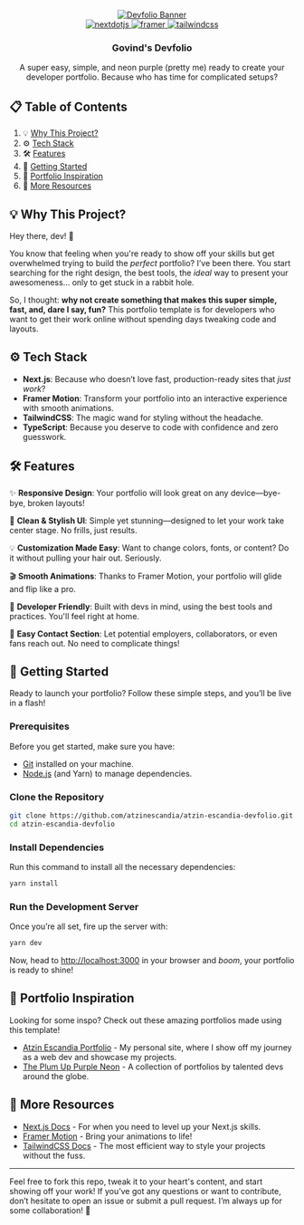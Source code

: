 <div align="center">
  <br />
  <a href="https://devfolio-atzin.vercel.app/" target="_blank">
    <img src="public/assets/devfolio-banner.png" alt="Devfolio Banner">
  </a>
  <br />

  <div>
    <a href="https://nextjs.org/" target="_blank">
      <img src="https://img.shields.io/badge/-Next_JS-black?style=for-the-badge&logoColor=white&logo=nextdotjs&color=000000" alt="nextdotjs" />
    </a>
    <a href="https://www.framer.com/motion/" target="_blank">
      <img src="https://img.shields.io/badge/-Framer-black?style=for-the-badge&logoColor=white&logo=framer&color=0055FF" alt="framer" />
    </a>
    <a href="https://tailwindcss.com/docs" target="_blank">
      <img src="https://img.shields.io/badge/-Tailwind_CSS-black?style=for-the-badge&logoColor=white&logo=tailwindcss&color=06B6D4" alt="tailwindcss" />
    </a>
  </div>

  <h3 align="center">Govind's Devfolio</h3>
  <p align="center">A super easy, simple, and neon purple (pretty me) ready to create your developer portfolio. Because who has time for complicated setups?</p>
</div>

## 📋 Table of Contents

1. 💡 [Why This Project?](#why-this-project)
2. ⚙️ [Tech Stack](#tech-stack)
3. 🛠️ [Features](#features)
4. 🚀 [Getting Started](#getting-started)
5. 🌟 [Portfolio Inspiration](#portfolio-inspiration)
6. 📝 [More Resources](#more-resources)

## 💡 Why This Project?

Hey there, dev! 👋

You know that feeling when you're ready to show off your skills but get overwhelmed trying to build the *perfect* portfolio? I’ve been there. You start searching for the right design, the best tools, the *ideal* way to present your awesomeness... only to get stuck in a rabbit hole.

So, I thought: **why not create something that makes this super simple, fast, and, dare I say, fun?** This portfolio template is for developers who want to get their work online without spending days tweaking code and layouts.

## ⚙️ Tech Stack

- **Next.js**: Because who doesn’t love fast, production-ready sites that *just work*?
- **Framer Motion**: Transform your portfolio into an interactive experience with smooth animations.
- **TailwindCSS**: The magic wand for styling without the headache.
- **TypeScript**: Because you deserve to code with confidence and zero guesswork.

## 🛠️ Features

✨ **Responsive Design**: Your portfolio will look great on any device—bye-bye, broken layouts!  

🎨 **Clean & Stylish UI**: Simple yet stunning—designed to let your work take center stage. No frills, just results.

💡 **Customization Made Easy**: Want to change colors, fonts, or content? Do it without pulling your hair out. Seriously.

🎬 **Smooth Animations**: Thanks to Framer Motion, your portfolio will glide and flip like a pro.

🔧 **Developer Friendly**: Built with devs in mind, using the best tools and practices. You'll feel right at home.

💌 **Easy Contact Section**: Let potential employers, collaborators, or even fans reach out. No need to complicate things!

## 🚀 Getting Started

Ready to launch your portfolio? Follow these simple steps, and you’ll be live in a flash!

### Prerequisites

Before you get started, make sure you have:

- [Git](https://git-scm.com/) installed on your machine.
- [Node.js](https://nodejs.org/) (and Yarn) to manage dependencies.

### Clone the Repository

```bash
git clone https://github.com/atzinescandia/atzin-escandia-devfolio.git
cd atzin-escandia-devfolio
```

### Install Dependencies

Run this command to install all the necessary dependencies:

```bash
yarn install
```

### Run the Development Server

Once you’re all set, fire up the server with:

```bash
yarn dev
```

Now, head to [http://localhost:3000](http://localhost:3000) in your browser and *boom*, your portfolio is ready to shine!

## 🌟 Portfolio Inspiration

Looking for some inspo? Check out these amazing portfolios made using this template!

- [Atzin Escandia Portfolio](https://theplumup.com) - My personal site, where I show off my journey as a web dev and showcase my projects.
- [The Plum Up Purple Neon](https://vscodethemes.com/e/atzinescandia.theplumup/theplumup) - A collection of portfolios by talented devs around the globe.

## 📝 More Resources

- [Next.js Docs](https://nextjs.org/docs) - For when you need to level up your Next.js skills.
- [Framer Motion](https://www.framer.com/motion/) - Bring your animations to life!
- [TailwindCSS Docs](https://tailwindcss.com/docs) - The most efficient way to style your projects without the fuss.

---

Feel free to fork this repo, tweak it to your heart's content, and start showing off your work! If you’ve got any questions or want to contribute, don’t hesitate to open an issue or submit a pull request. I’m always up for some collaboration! 🎉